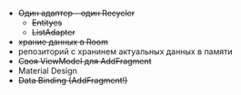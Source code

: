 * ~~Один адаптер - один Recycler~~
    - ~~Entityes~~
    - ~~ListAdapter~~
* ~~храние данных в Room~~
* репозиторий с хранинем актуальных данных в памяти
* ~~Своя ViewModel для AddFragment~~
* Material Design
* ~~Data Binding (AddFragment!)~~

